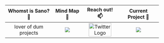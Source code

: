 Whomst is Sano? 🤔| Mind Map 🧠| Reach out! 📫 | Current Project 👀
:---: |:---:| :---: | :---:
lover of dum projects | <a href="https://sanokei.github.io"><img src="https://img.icons8.com/cotton/64/000000/website.png"/></a> | <a href="https://twitter.com/_SanoKei"><img width="85%" height="85%" src="https://img.icons8.com/color/48/000000/twitter-squared.png"  align="center" alt="Twitter Logo"/></a> | <a href="https://github.com/sanokei/HackPunk"><img src="https://gh-card.dev/repos/sanokei/HackPunk.svg?fullname="></a>
